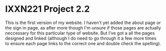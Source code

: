 # IXXN221 Project 2.2
This is the first version of my website. I haven't yet added the about page or the sign in page, as after more though I'm unsure if those pages are actually neccessary for this particular type of website. But I've got a all the pages designed and linked (although I do need to go through it a few more times to ensure each page links to the correct one and double check the spelling). 
